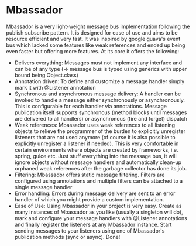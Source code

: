 Mbassador
=========

Mbassador is a very light-weight message bus implementation following the publish subscribe pattern. It is designed
for ease of use and aims to be resource efficient and very fast. It was inspired by google guava's event bus which lacked some
features like weak references and ended up being even faster but offering more features. At its core it offers the following:

+ Delivers everything: Messages must not implement any interface and can be of any type (-> message bus is typed using generics with upper
bound being Object.class)
+ Annotation driven: To define and customize a message handler simply mark it with @Listener annotation
+ Synchronous and asynchronous message delivery: A handler can be invoked to handle a message either synchronously or
asynchronously. This is configurable for each handler via annotations. Message publication itself supports synchronous (method
blocks until messages are delivered to all handlers) or asynchronous (fire and forget) dispatch
+ Weak references: Mbassador uses weak references to all listening objects to relieve the programmer of the burden to explicitly unregister
listeners that are not used anymore (of course it is also possible to explicitly unregister a listener if needed). This is very comfortable
in certain environments where objects are created by frameworks, i.e. spring, guice etc. Just stuff everything into the message bus, it will
ignore objects without message handlers and automatically clean-up orphaned weak references after the garbage collector has done its job.
+ Filtering: Mbassador offers static message filtering. Filters are configured using annotations and multiple filters can be attached to
a single message handler
+ Error handling: Errors during message delivery are sent to an error handler of which you might provide a custom implementation.
+ Ease of Use: Using Mbassador in your project is very easy. Create as many instances of Mbassador as you like (usually a singleton will do),
mark and configure your message handlers with @Listener annotations and finally register the listeners at any Mbassador instance. Start
sending messages to your listeners using one of Mbassador's publication methods (sync or async). Done!

